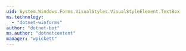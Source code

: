 ```yaml
---
uid: System.Windows.Forms.VisualStyles.VisualStyleElement.TextBox
ms.technology: 
  - "dotnet-winforms"
author: "dotnet-bot"
ms.author: "dotnetcontent"
manager: "wpickett"
---
```

